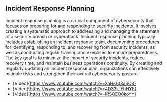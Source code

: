 ## Incident Response Planning

Incident response planning is a crucial component of cybersecurity that focuses on preparing for and responding to security incidents. It involves creating a systematic approach to addressing and managing the aftermath of a security breach or cyberattack.
Incident response planning typically includes establishing an incident response team, documenting procedures for identifying, responding to, and recovering from security incidents, as well as conducting regular training and exercises to ensure preparedness. The key goal is to minimize the impact of security incidents, reduce recovery time, and maintain business operations continuity. By creating and regularly updating an incident response plan, organizations can effectively mitigate risks and strengthen their overall cybersecurity posture.


* [Video]{https://www.youtube.com/watch?v=XaHiG38aSC8}
* [Video]{https://www.youtube.com/watch?v=4D33k-FhHYE}
* [Video]{https://www.youtube.com/watch?v=IRSQEO0koYY}